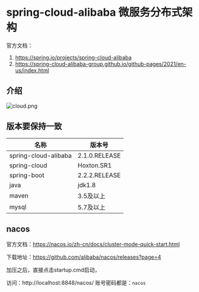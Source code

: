 # spring-cloud-alibaba 微服务分布式架构
官方文档：

1. https://spring.io/projects/spring-cloud-alibaba
2. https://spring-cloud-alibaba-group.github.io/github-pages/2021/en-us/index.html

## 介绍
![cloud.png](https://p3-juejin.byteimg.com/tos-cn-i-k3u1fbpfcp/b791acba41aa40469d8d6cbac39f7adc~tplv-k3u1fbpfcp-watermark.image?)

## 版本要保持一致

| 名称                 | 版本号        |
| -------------------- | ------------- |
| spring-cloud-alibaba | 2.1.0.RELEASE |
| spring-cloud         | Hoxton.SR1    |
| spring-boot          | 2.2.2.RELEASE |
| java                 | jdk1.8        |
| maven                | 3.5及以上     |
| mysql                | 5.7及以上     |

## nacos
官方文档：https://nacos.io/zh-cn/docs/cluster-mode-quick-start.html

下载地址：https://github.com/alibaba/nacos/releases?page=4

加压之后，直接点击startup.cmd启动，

访问：http://localhost:8848/nacos/  账号密码都是：`nacos`

